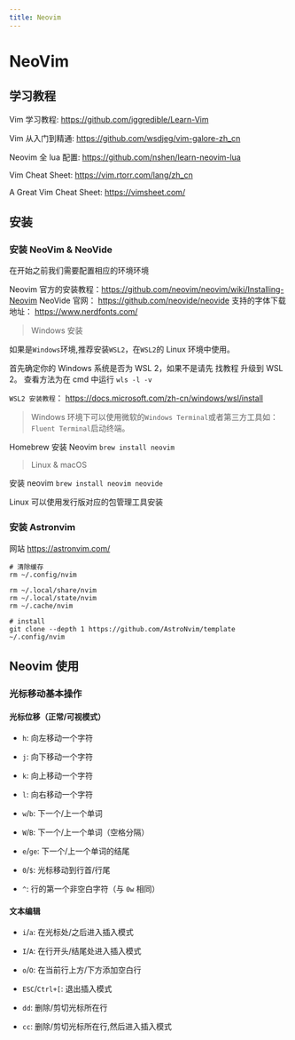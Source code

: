 ```yaml
---
title: Neovim
---
```


<!-- markdownlint-disable MD025 -->

# NeoVim

## 学习教程

Vim 学习教程: <https://github.com/iggredible/Learn-Vim>

Vim 从入门到精通: <https://github.com/wsdjeg/vim-galore-zh_cn>

Neovim 全 lua 配置: <https://github.com/nshen/learn-neovim-lua>

Vim Cheat Sheet: <https://vim.rtorr.com/lang/zh_cn>

A Great Vim Cheat Sheet: <https://vimsheet.com/>

## 安装

### 安装 NeoVim & NeoVide

在开始之前我们需要配置相应的环境环境

Neovim 官方的安装教程：<https://github.com/neovim/neovim/wiki/Installing-Neovim>
NeoVide 官网： <https://github.com/neovide/neovide>
支持的字体下载地址： <https://www.nerdfonts.com/>

> Windows 安装

如果是`Windows`环境,推荐安装`WSL2`，在`WSL2`的 Linux 环境中使用。

首先确定你的 Windows 系统是否为 WSL 2，如果不是请先 找教程 升级到 WSL 2。 查看方法为在 cmd 中运行 `wls -l -v`

`WSL2 安装教程`： <https://docs.microsoft.com/zh-cn/windows/wsl/install>

> Windows 环境下可以使用微软的`Windows Terminal`或者第三方工具如：`Fluent Terminal`启动终端。

Homebrew 安装 Neovim `brew install neovim`

> Linux & macOS

安装 neovim `brew install neovim neovide`

Linux 可以使用发行版对应的包管理工具安装

### 安装 Astronvim

网站 <https://astronvim.com/>

```shell
# 清除缓存
rm ~/.config/nvim

rm ~/.local/share/nvim
rm ~/.local/state/nvim
rm ~/.cache/nvim
```

```shell
# install
git clone --depth 1 https://github.com/AstroNvim/template ~/.config/nvim
```

## Neovim 使用

### 光标移动基本操作

#### 光标位移（正常/可视模式）

- `h`: 向左移动一个字符

- `j`: 向下移动一个字符

- `k`: 向上移动一个字符

- `l`: 向右移动一个字符

- `w`/`b`: 下一个/上一个单词

- `W`/`B`: 下一个/上一个单词（空格分隔）

- `e`/`ge`: 下一个/上一个单词的结尾

- `0`/`$`: 光标移动到行首/行尾

- `^`: 行的第一个非空白字符（与 `0w` 相同）

#### 文本编辑

- `i`/`a`: 在光标处/之后进入插入模式

- `I`/`A`: 在行开头/结尾处进入插入模式

- `o`/`O`: 在当前行上方/下方添加空白行

- `ESC`/`Ctrl+[`: 退出插入模式

- `dd`: 删除/剪切光标所在行

- `cc`: 删除/剪切光标所在行,然后进入插入模式
